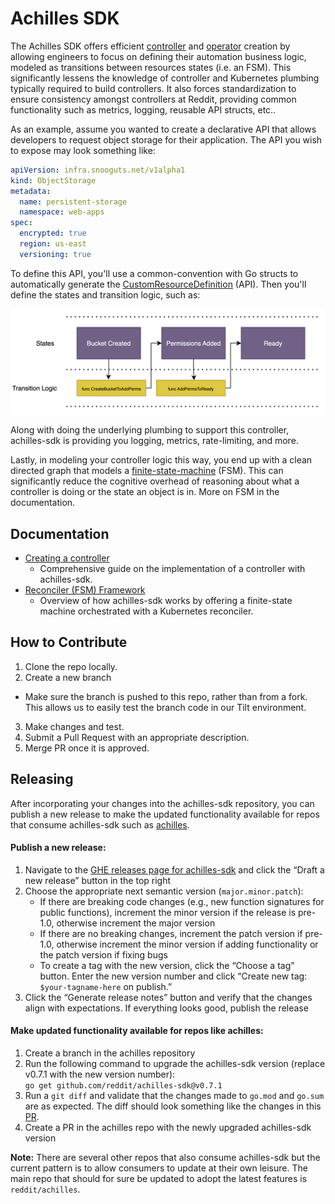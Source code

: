 # Achilles SDK

The Achilles SDK offers efficient
[controller](https://kubernetes.io/docs/concepts/architecture/controller/) and
[operator](https://kubernetes.io/docs/concepts/extend-kubernetes/operator/)
creation by allowing engineers to focus on defining their automation business logic, modeled as transitions between resources states (i.e. an FSM). This
significantly lessens the knowledge of controller and Kubernetes plumbing
typically required to build controllers. It also forces standardization to
ensure consistency amongst controllers at Reddit, providing common functionality
such as metrics, logging, reusable API structs, etc..

As an example, assume you wanted to create a declarative API that allows
developers to request object storage for their application. The API you wish to
expose may look something like:

```yaml
apiVersion: infra.snooguts.net/v1alpha1
kind: ObjectStorage
metadata:
  name: persistent-storage
  namespace: web-apps
spec:
  encrypted: true
  region: us-east
  versioning: true
```

To define this API, you'll use a common-convention with Go structs to
automatically generate the
[CustomResourceDefinition](https://kubernetes.io/docs/concepts/extend-kubernetes/api-extension/custom-resources/#:~:text=The%20CustomResourceDefinition%20API%20resource%20allows,storage%20of%20your%20custom%20resource.)
(API). Then you'll define the states and transition logic, such as:

![FSM Flow](docs/imgs/fsm-flow.png)

Along with doing the underlying plumbing to support this controller,
achilles-sdk is providing you logging, metrics, rate-limiting, and
more.

Lastly, in modeling your controller logic this way, you end up with a clean
directed graph that models a
[finite-state-machine](https://en.wikipedia.org/wiki/Finite-state_machine)
(FSM). This can significantly reduce the cognitive overhead of reasoning about
what a controller is doing or the state an object is in. More on FSM in the
documentation.

## Documentation

* [Creating a controller](https://pages.github.snooguts.net/reddit/achilles-docs/dev/sdk/tutorial/)
    * Comprehensive guide on the implementation of a controller with
      achilles-sdk.
* [Reconciler (FSM) Framework](docs/README.md)
    * Overview of how achilles-sdk works by offering a finite-state machine
      orchestrated with a Kubernetes reconciler.

## How to Contribute
1. Clone the repo locally.
2. Create a new branch
  - Make sure the branch is pushed to this repo, rather than from a fork. This allows us to easily test the branch code in our Tilt environment.
3. Make changes and test.
4. Submit a Pull Request with an appropriate description.
5. Merge PR once it is approved.

## Releasing
After incorporating your changes into the achilles-sdk repository, you can publish a new release to make the updated functionality available for repos that consume achilles-sdk such as [achilles](https://github.snooguts.net/reddit/achilles).

#### Publish a new release:
1. Navigate to the [GHE releases page for achilles-sdk](https://github.com/reddit/achilles-sdk/releases) and click the “Draft a new release” button in the top right
2. Choose the appropriate next semantic version (`major.minor.patch`):
   - If there are breaking code changes (e.g., new function signatures for public functions), increment the minor version if the release is pre-1.0, otherwise increment the major version
   - If there are no breaking changes, increment the patch version if pre-1.0, otherwise increment the minor version if adding functionality or the patch version if fixing bugs
   - To create a tag with the new version, click the “Choose a tag” button. Enter the new version number and click “Create new tag: `$your-tagname-here` on publish.”
3. Click the “Generate release notes” button and verify that the changes align with expectations. If everything looks good, publish the release

#### Make updated functionality available for repos like achilles:
1. Create a branch in the achilles repository
2. Run the following command to upgrade the achilles-sdk version (replace v0.7.1 with the new version number):  
   `go get github.com/reddit/achilles-sdk@v0.7.1`
3. Run a `git diff` and validate that the changes made to `go.mod` and `go.sum` are as expected. The diff should look something like the changes in this [PR](https://github.snooguts.net/reddit/achilles/pull/1135/files).
4. Create a PR in the achilles repo with the newly upgraded achilles-sdk version

<b>Note:</b> There are several other repos that also consume achilles-sdk but the current pattern is to allow consumers to update at their own leisure. The main repo that should for sure be updated to adopt the latest features is `reddit/achilles`.
